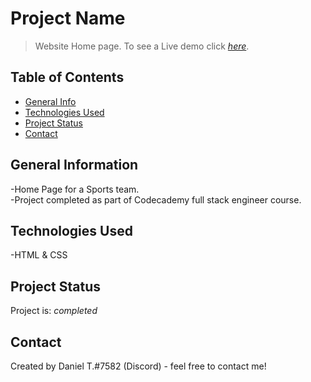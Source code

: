 # Project Name

> Website Home page.
> To see a Live demo click [_here_](https://github.com/danieltrandafir/Sports-Team-Web-Page.git). <!-- If you have the project hosted somewhere, include the link here. -->

## Table of Contents

* [General Info](#general-information)
* [Technologies Used](#technologies-used)
* [Project Status](#project-status)
* [Contact](#contact)

## General Information

-Home Page for a Sports team.  
-Project completed as part of Codecademy full stack engineer course.

## Technologies Used

-HTML & CSS

## Project Status

Project is: _completed_

## Contact

Created by Daniel T.#7582 (Discord) - feel free to contact me!
